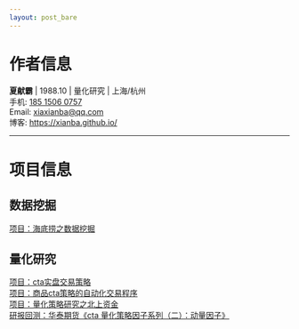 ```yaml
---
layout: post_bare
---
```


# 作者信息

__夏献霸__ \| 1988.10 \| 量化研究 \| 上海/杭州 <br />
手机: [185 1506 0757](tel:18515060757) <br />
Email: [xiaxianba@qq.com](mailto:xiaxianba@qq.com) <br />
博客: <https://xianba.github.io/>

<HR>

# 项目信息

## 数据挖掘
[项目：海底捞之数据挖掘](https://xianba.github.io/project/Data-mining-for-Haidilao)

## 量化研究
[项目：cta实盘交易策略](https://xianba.github.io/project/CTA-real-trading-strategy)    
[项目：商品cta策略的自动化交易程序](https://xianba.github.io/project/CTA-autotrade-program)    
[项目：量化策略研究之北上资金](https://xianba.github.io/quant/Quantitative-strategy-research-Northward-capital)    
[研报回测：华泰期货《cta 量化策略因子系列（二）：动量因子》](https://xianba.github.io/quant/Momentum-factor-research-report-backtest)    
